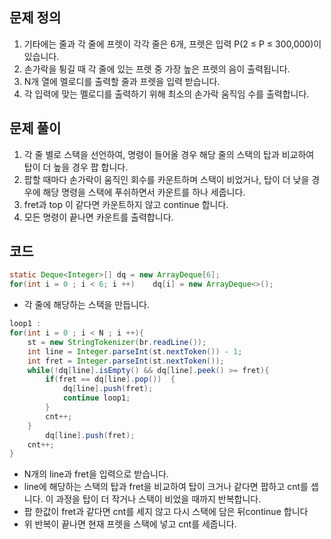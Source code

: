 ## 문제 정의

1. 기타에는 줄과 각 줄에 프렛이 각각 줄은 6개, 프렛은 입력 P(2 ≤ P ≤ 300,000)이 있습니다.
2. 손가락을 튕길 때 각 줄에 있는 프렛 중 가장 높은 프렛의 음이 출력됩니다.
3. N개 열에 멜로디를 출력할 줄과 프렛을 입력 받습니다.
4. 각 입력에 맞는 멜로디를 출력하기 위해 최소의 손가락 움직임 수를 출력합니다.

## 문제 풀이

1. 각 줄 별로 스택을 선언하여, 명령이 들어올 경우 해당 줄의 스택의 탑과 비교하여 탑이 더 높을 경우 팝 합니다.
2. 팝할 때마다 손가락이 움직인 회수를 카운트하며 스택이 비었거나, 탑이 더 낮을 경우에 해당 명령을 스택에 푸쉬하면서 카운트를 하나 세줍니다.
3. fret과 top 이 같다면 카운트하지 않고 continue 합니다.
4. 모든 명령이 끝나면 카운트를 출력합니다.

## 코드

```java
static Deque<Integer>[] dq = new ArrayDeque[6];
for(int i = 0 ; i < 6; i ++)    dq[i] = new ArrayDeque<>();
```

- 각 줄에 해당하는 스택을 만듭니다.

```java
loop1 :
for(int i = 0 ; i < N ; i ++){
    st = new StringTokenizer(br.readLine());
    int line = Integer.parseInt(st.nextToken()) - 1;
    int fret = Integer.parseInt(st.nextToken());
    while(!dq[line].isEmpty() && dq[line].peek() >= fret){
        if(fret == dq[line].pop())  {
            dq[line].push(fret);
            continue loop1;
        }
        cnt++;
    }
		dq[line].push(fret);
    cnt++;
}
```

- N개의 line과 fret을 입력으로 받습니다.
- line에 해당하는 스택의 탑과 fret을 비교하여 탑이 크거나 같다면 팝하고 cnt를 셉니다. 이 과정을 탑이 더 작거나 스택이 비었을 때까지 반복합니다.
- 팝 한값이 fret과 같다면 cnt를 세지 않고 다시 스택에 담은 뒤continue 합니다
- 위 반복이 끝나면 현재 프렛을 스택에 넣고 cnt를 세줍니다.